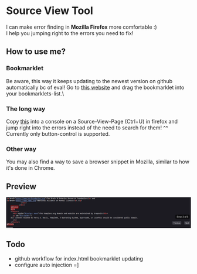 # Source View Tool

I can make error finding in **Mozilla Firefox** more comfortable :)\
I help you jumping right to the errors you need to fix!

## How to use me?

### Bookmarklet

Be aware, this way it keeps updating to the newest version on github automatically bc of eval!
Go to [this website](https://aquajo.github.io/sourceViewTool/) and drag the bookmarklet into your bookmarklets-list.\

### The long way

Copy [this](./inject.js) into a console on a Source-View-Page (Ctrl+U) in firefox and jump right into the errors instead of the need to search for them! ^^\
Currently only button-control is supported.

### Other way

You may also find a way to save a browser snippet in Mozilla, similar to how it's done in Chrome.

## Preview

![](./preview.png)

## Todo

- github workflow for index.html bookmarklet updating
- configure auto injection =]
